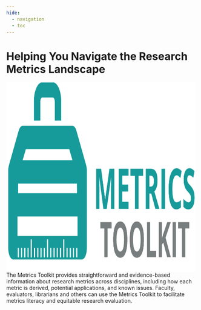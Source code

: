 ```yaml
---
hide:
  - navigation
  - toc
---
```

# Helping You Navigate the Research Metrics Landscape
<img align="left" width="500" height="500" src="images/mt-log.png" alt="metrics-toolkit-logo">
The Metrics Toolkit provides straightforward and evidence-based information about research metrics across disciplines, including how each metric is derived, potential applications, and known issues.  Faculty, evaluators, librarians and others can use the Metrics Toolkit to facilitate metrics literacy and equitable research evaluation.
